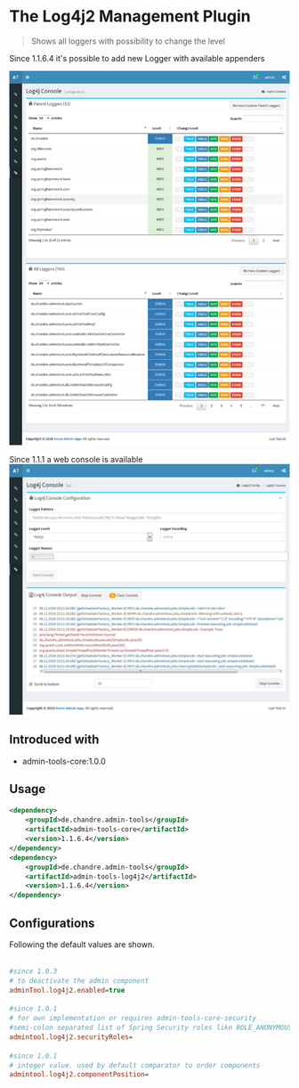 # The Log4j2 Management Plugin
> Shows all loggers with possibility to change the level 

Since 1.1.6.4 it's possible to add new Logger with available appenders

 ![Preview image](doc/screen_log4j_org.png?raw=true "AdminTool Log4jLoggers UI")
 
 Since 1.1.1 a web console is available
 ![Preview image](doc/screen_log4j_console_org.png?raw=true "AdminTool Log4jConsole UI")

## Introduced with
* admin-tools-core:1.0.0

## Usage

```xml
<dependency>
	<groupId>de.chandre.admin-tools</groupId>
	<artifactId>admin-tools-core</artifactId>
	<version>1.1.6.4</version>
</dependency>
<dependency>
	<groupId>de.chandre.admin-tools</groupId>
	<artifactId>admin-tools-log4j2</artifactId>
	<version>1.1.6.4</version>
</dependency>
```

## Configurations

Following the default values are shown.	
```ini
	
#since 1.0.3
# to deactivate the admin component
adminTool.log4j2.enabled=true

#since 1.0.1
# for own implementation or requires admin-tools-core-security
#semi-colon separated list of Spring Security roles like ROLE_ANONYMOUS;ROLE_ADMIN
admintool.log4j2.securityRoles=

#since 1.0.1
# integer value. used by default comparator to order components
admintool.log4j2.componentPosition=
	
```